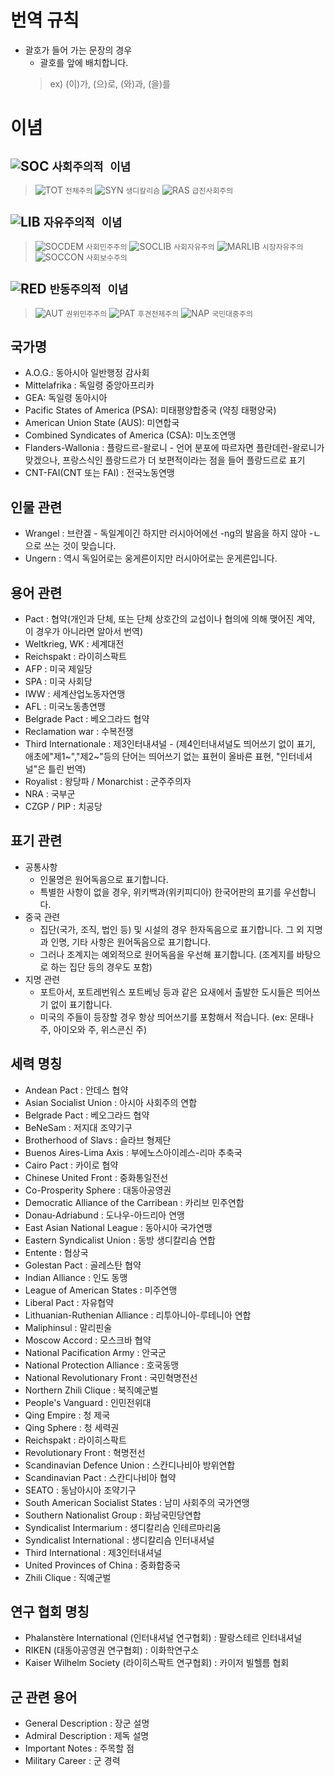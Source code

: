 # 번역 규칙
  - 괄호가 들어 가는 문장의 경우
    - 괄호를 앞에 배치합니다.
    > ex) (이)가, (으)로, (와)과, (을)를

# 이념
##  ![SOC](https://vignette.wikia.nocookie.net/kaiserreich/images/a/a9/Socialist_group.png/revision/latest?cb=20181022141148) `사회주의적 이념`
	
  >  ![TOT](https://vignette.wikia.nocookie.net/kaiserreich/images/8/8f/Totalist_group.png/revision/latest?cb=20181022140655) `전체주의`  ![SYN](https://vignette.wikia.nocookie.net/kaiserreich/images/2/2d/Syndicalist_group.png/revision/latest?cb=20181022140614) `생디칼리슴`  ![RAS](https://vignette.wikia.nocookie.net/kaiserreich/images/0/07/Radical_socialist_group.png/revision/latest?cb=20181022140200) `급진사회주의`
	
##  ![LIB](https://vignette.wikia.nocookie.net/kaiserreich/images/6/6f/Democratic_group.png/revision/latest?cb=20181022142007) `자유주의적 이념`
	
  >  ![SOCDEM](https://vignette.wikia.nocookie.net/kaiserreich/images/d/df/Social_democrat_group.png/revision/latest?cb=20181022140343) `사회민주주의`  ![SOCLIB](https://vignette.wikia.nocookie.net/kaiserreich/images/2/24/Social_liberal_group.png/revision/latest?cb=20181022140502) `사회자유주의`  ![MARLIB](https://vignette.wikia.nocookie.net/kaiserreich/images/8/83/Market_liberal_group.png/revision/latest?cb=20181022135702) `시장자유주의`  ![SOCCON](https://vignette.wikia.nocookie.net/kaiserreich/images/5/56/Social_conservative_group.png/revision/latest?cb=20181022140241) `사회보수주의`
	
##  ![RED](https://vignette.wikia.nocookie.net/kaiserreich/images/f/fc/Reactionary_group.png/revision/latest?cb=20181022141426) `반동주의적 이념`
  >  ![AUT](https://vignette.wikia.nocookie.net/kaiserreich/images/1/1e/Authoritarian_democrat_group.png/revision/latest?cb=20181022135321) `권위민주주의`  ![PAT](https://vignette.wikia.nocookie.net/kaiserreich/images/e/e0/Paternal_autocrat_group.png/revision/latest?cb=20181022140104) `후견전제주의`  ![NAP](https://vignette.wikia.nocookie.net/kaiserreich/images/0/0e/National_populist_group.png/revision/latest?cb=20181022135847) `국민대중주의`
	
## 국가명
  - A.O.G.: 동아시아 일반행정 감사회
  - Mittelafrika : 독일령 중앙아프리카
  - GEA: 독일령 동아시아
  - Pacific States of America (PSA): 미태평양합중국 (약칭 태평양국)
  - American Union State (AUS): 미연합국
  - Combined Syndicates of America (CSA): 미노조연맹
  - Flanders-Wallonia :  플랑드르-왈로니 - 언어 분포에 따르자면 플란데런-왈로니가 맞겠으나, 프랑스식인 플랑드르가 더 보편적이라는 점을 들어 플랑드르로 표기
  - CNT-FAI(CNT 또는 FAI) : 전국노동연맹

## 인물 관련
  - Wrangel : 브란겔 - 독일계이긴 하지만 러시아어에선 -ng의 발음을 하지 않아 -ㄴ으로 쓰는 것이 맞습니다. 
  - Ungern : 역시 독일어로는 웅게른이지만 러시아어로는 운게른입니다.

## 용어 관련
  - Pact : 협약(개인과 단체, 또는 단체 상호간의 교섭이나 협의에 의해 맺어진 계약, 이 경우가 아니라면 알아서 번역)
  - Weltkrieg, WK : 세계대전
  - Reichspakt : 라이히스팍트
  - AFP : 미국 제일당
  - SPA : 미국 사회당
  - IWW : 세계산업노동자연맹
  - AFL : 미국노동총연맹
  - Belgrade Pact : 베오그라드 협약
  - Reclamation war : 수복전쟁
  - Third Internationale : 제3인터내셔널 - (제4인터내셔널도 띄어쓰기 없이 표기, 애초에"제1~","제2~"등의 단어는 띄어쓰기 없는 표현이 올바른 표현, "인터네셔널"은 틀린 번역)
  - Royalist : 왕당파 / Monarchist : 군주주의자
  - NRA : 국부군
  - CZGP / PIP : 치공당

## 표기 관련
  - 공통사항
    - 인물명은 원어독음으로 표기합니다.
    - 특별한 사항이 없을 경우, 위키백과(위키피디아) 한국어판의 표기를 우선합니다.
  - 중국 관련
    - 집단(국가, 조직, 법인 등) 및 시설의 경우 한자독음으로 표기합니다. 그 외 지명과 인명, 기타 사항은 원어독음으로 표기합니다.
    -	그러나 조계지는 예외적으로 원어독음을 우선해 표기합니다. (조계지를 바탕으로 하는 집단 등의 경우도 포함)
  - 지명 관련
    - 포트아서, 포트레번워스 포트베닝 등과 같은 요새에서 출발한 도시들은 띄어쓰기 없이 표기합니다.
    - 미국의 주들이 등장할 경우 항상 띄어쓰기를 포함해서 적습니다. (ex: 몬태나 주, 아이오와 주, 위스콘신 주)
    
## 세력 명칭
  - Andean Pact : 안데스 협약
  - Asian Socialist Union : 아시아 사회주의 연합
  - Belgrade Pact : 베오그라드 협약
  - BeNeSam : 저지대 조약기구
  - Brotherhood of Slavs : 슬라브 형제단
  - Buenos Aires-Lima Axis : 부에노스아이레스-리마 추축국
  - Cairo Pact : 카이로 협약
  - Chinese United Front : 중화통일전선
  - Co-Prosperity Sphere : 대동아공영권
  - Democratic Alliance of the Carribean : 카리브 민주연합
  - Donau-Adriabund : 도나우-아드리아 연맹
  - East Asian National League : 동아시아 국가연맹
  - Eastern Syndicalist Union : 동방 생디칼리슴 연합
  - Entente : 협상국
  - Golestan Pact : 골레스탄 협약
  - Indian Alliance : 인도 동맹
  - League of American States : 미주연맹
  - Liberal Pact : 자유협약
  - Lithuanian-Ruthenian Alliance : 리투아니아-루테니아 연합
  - Maliphinsul : 말리핀술
  - Moscow Accord : 모스크바 협약
  - National Pacification Army : 안국군
  - National Protection Alliance : 호국동맹
  - National Revolutionary Front : 국민혁명전선
  - Northern Zhili Clique : 북직예군벌
  - People's Vanguard : 인민전위대
  - Qing Empire : 청 제국
  - Qing Sphere : 청 세력권
  - Reichspakt : 라이히스팍트
  - Revolutionary Front : 혁명전선
  - Scandinavian Defence Union : 스칸디나비아 방위연합
  - Scandinavian Pact : 스칸디나비아 협약
  - SEATO : 동남아시아 조약기구
  - South American Socialist States : 남미 사회주의 국가연맹
  - Southern Nationalist Group : 화남국민당연합
  - Syndicalist Intermarium : 생디칼리슴 인테르마리움
  - Syndicalist International : 생디칼리슴 인터내셔널
  - Third International : 제3인터내셔널
  - United Provinces of China : 중화합중국
  - Zhili Clique : 직예군벌
  
## 연구 협회 명칭
  - Phalanstère International (인터내셔널 연구협회) : 팔랑스테르 인터내셔널
  - RIKEN (대동아공영권 연구협회) : 이화학연구소
  - Kaiser Wilhelm Society (라이히스팍트 연구협회) : 카이저 빌헬름 협회

## 군 관련 용어
  - General Description : 장군 설명
  - Admiral Description : 제독 설명
  - Important Notes : 주목할 점
  - Military Career : 군 경력
